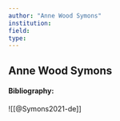 ```yaml
---
author: "Anne Wood Symons"
institution:
field:
type:
---
```


## Anne Wood Symons
#### Bibliography:

![[@Symons2021-de]]
